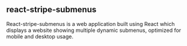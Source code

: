## react-stripe-submenus

React-stripe-submenus is a web application built using React which displays a website showing multiple dynamic submenus, optimized for mobile and desktop usage.
